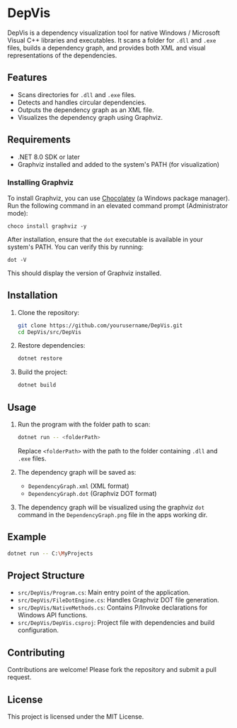 # DepVis

DepVis is a dependency visualization tool for native Windows / Microsoft Visual C++ libraries and executables. It scans a folder for `.dll` and `.exe` files, builds a dependency graph, and provides both XML and visual representations of the dependencies.

## Features

- Scans directories for `.dll` and `.exe` files.
- Detects and handles circular dependencies.
- Outputs the dependency graph as an XML file.
- Visualizes the dependency graph using Graphviz.

## Requirements

- .NET 8.0 SDK or later
- Graphviz installed and added to the system's PATH (for visualization)

### Installing Graphviz

To install Graphviz, you can use [Chocolatey](https://chocolatey.org/)
(a Windows package manager). 
Run the following command in an elevated command prompt (Administrator mode):
```
choco install graphviz -y
```

After installation, ensure that the `dot` executable is available in your system's PATH. You can verify this by running:
```
dot -V
```
This should display the version of Graphviz installed.

## Installation

1. Clone the repository:
   ```sh
   git clone https://github.com/yourusername/DepVis.git
   cd DepVis/src/DepVis
   ```

2. Restore dependencies:
   ```sh
   dotnet restore
   ```

3. Build the project:
   ```sh
   dotnet build
   ```

## Usage

1. Run the program with the folder path to scan:
   ```sh
   dotnet run -- <folderPath>
   ```

   Replace `<folderPath>` with the path to the folder containing `.dll` and `.exe` files.

2. The dependency graph will be saved as:
   - `DependencyGraph.xml` (XML format)
   - `DependencyGraph.dot` (Graphviz DOT format)

3. The dependency graph will be visualized using the graphviz `dot` command in
   the `DependencyGraph.png` file in the apps working dir.

## Example

```sh
dotnet run -- C:\MyProjects
```

## Project Structure

- `src/DepVis/Program.cs`: Main entry point of the application.
- `src/DepVis/FileDotEngine.cs`: Handles Graphviz DOT file generation.
- `src/DepVis/NativeMethods.cs`: Contains P/Invoke declarations for Windows API functions.
- `src/DepVis/DepVis.csproj`: Project file with dependencies and build configuration.

## Contributing

Contributions are welcome! Please fork the repository and submit a pull request.

## License

This project is licensed under the MIT License.
